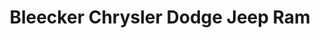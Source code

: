 ---
title: "Bleecker Chrysler Dodge Jeep Ram"
url: /dunn/bleecker-chrysler-dodge-jeep-ram/
shop: car
---